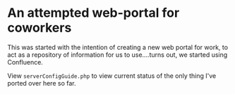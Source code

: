 # An attempted web-portal for coworkers


This was started with the intention of creating a new web portal for work, to act as a repository
of information for us to use....turns out, we started using Confluence.


View `serverConfigGuide.php` to view current status of the only thing I've ported over here so far.